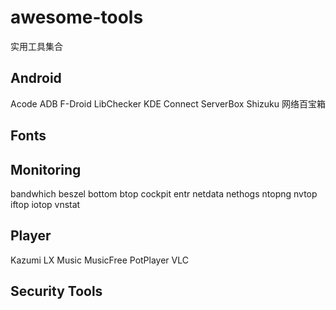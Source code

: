 # awesome-tools
实用工具集合

## Android
Acode
ADB
F-Droid
LibChecker
KDE Connect
ServerBox
Shizuku
网络百宝箱

## Fonts

## Monitoring
bandwhich
beszel
bottom
btop
cockpit
entr
netdata
nethogs
ntopng
nvtop
iftop
iotop
vnstat

## Player
Kazumi
LX Music
MusicFree
PotPlayer
VLC

## Security Tools
